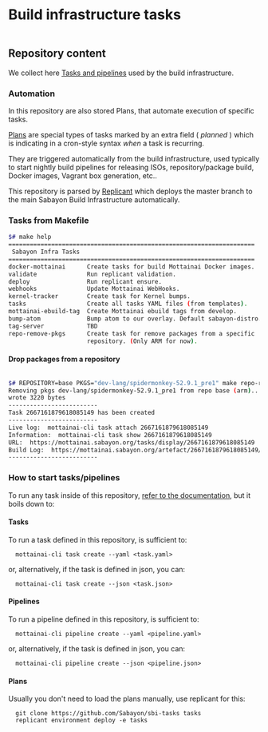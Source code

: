 # Build infrastructure tasks

<p align="center">
  <img src="https://media.giphy.com/media/l3vR6aasfs0Ae3qdG/giphy.gif" alt=""/>
</p>

## Repository content

We collect here [Tasks and pipelines](https://mottainaici.github.io/docs/usage/tasksandpipelines/) used by the build infrastructure.

### Automation

In this repository are also stored Plans, that automate execution of specific tasks.

[Plans](https://mottainaici.github.io/docs/usage/plans/) are special types of tasks marked by an extra field ( *planned* ) which is indicating in a cron-style syntax *when* a task is recurring.

They are triggered automatically from the build infrastructure, used typically to start nightly build pipelines for releasing ISOs, repository/package build, Docker images, Vagrant box generation, etc..

This repository is parsed by [Replicant](https://github.com/MottainaiCI/replicant) which deploys the master branch to the main Sabayon Build Infrastructure automatically.

### Tasks from Makefile

```bash
$# make help
=====================================================================
 Sabayon Infra Tasks
=====================================================================
docker-mottainai      Create tasks for build Mottainai Docker images.
validate              Run replicant validation.
deploy                Run replicant ensure.
webhooks              Update Mottainai WebHooks.
kernel-tracker        Create task for Kernel bumps.
tasks                 Create all tasks YAML files (from templates).
mottainai-ebuild-tag  Create Mottainai ebuild tags from develop.
bump-atom             Bump atom to our overlay. Default sabayon-distro.
tag-server            TBD
repo-remove-pkgs      Create task for remove packages from a specific
                      repository. (Only ARM for now).
```

#### Drop packages from a repository

```bash

$# REPOSITORY=base PKGS="dev-lang/spidermonkey-52.9.1_pre1" make repo-remove-pkgs 
Removing pkgs dev-lang/spidermonkey-52.9.1_pre1 from repo base (arm)...
wrote 3220 bytes
-------------------------
Task 2667161879618085149 has been created
-------------------------
Live log:  mottainai-cli task attach 2667161879618085149
Information:  mottainai-cli task show 2667161879618085149
URL:  https://mottainai.sabayon.org/tasks/display/2667161879618085149
Build Log:  https://mottainai.sabayon.org/artefact/2667161879618085149/build_2667161879618085149.log
-------------------------
```

### How to start tasks/pipelines

To run any task inside of this repository, [refer to the documentation](https://mottainaici.github.io/docs/usage/tasksandpipelines/), but it boils down to:

#### Tasks

To run a task defined in this repository, is sufficient to:

      mottainai-cli task create --yaml <task.yaml>

or, alternatively, if the task is defined in json, you can:

      mottainai-cli task create --json <task.json>

#### Pipelines

To run a pipeline defined in this repository, is sufficient to:

      mottainai-cli pipeline create --yaml <pipeline.yaml>

or, alternatively, if the task is defined in json, you can:

      mottainai-cli pipeline create --json <pipeline.json>

#### Plans

Usually you don't need to load the plans manually, use replicant for this:

      git clone https://github.com/Sabayon/sbi-tasks tasks
      replicant environment deploy -e tasks
